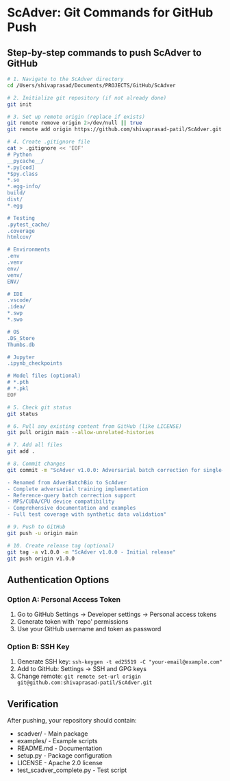 # ScAdver: Git Commands for GitHub Push

## Step-by-step commands to push ScAdver to GitHub

```bash
# 1. Navigate to the ScAdver directory
cd /Users/shivaprasad/Documents/PROJECTS/GitHub/ScAdver

# 2. Initialize git repository (if not already done)
git init

# 3. Set up remote origin (replace if exists)
git remote remove origin 2>/dev/null || true
git remote add origin https://github.com/shivaprasad-patil/ScAdver.git

# 4. Create .gitignore file
cat > .gitignore << 'EOF'
# Python
__pycache__/
*.py[cod]
*$py.class
*.so
*.egg-info/
build/
dist/
*.egg

# Testing
.pytest_cache/
.coverage
htmlcov/

# Environments
.env
.venv
env/
venv/
ENV/

# IDE
.vscode/
.idea/
*.swp
*.swo

# OS
.DS_Store
Thumbs.db

# Jupyter
.ipynb_checkpoints

# Model files (optional)
# *.pth
# *.pkl
EOF

# 5. Check git status
git status

# 6. Pull any existing content from GitHub (like LICENSE)
git pull origin main --allow-unrelated-histories

# 7. Add all files
git add .

# 8. Commit changes
git commit -m "ScAdver v1.0.0: Adversarial batch correction for single-cell data

- Renamed from AdverBatchBio to ScAdver
- Complete adversarial training implementation
- Reference-query batch correction support
- MPS/CUDA/CPU device compatibility
- Comprehensive documentation and examples
- Full test coverage with synthetic data validation"

# 9. Push to GitHub
git push -u origin main

# 10. Create release tag (optional)
git tag -a v1.0.0 -m "ScAdver v1.0.0 - Initial release"
git push origin v1.0.0
```

## Authentication Options

### Option A: Personal Access Token
1. Go to GitHub Settings → Developer settings → Personal access tokens
2. Generate token with 'repo' permissions
3. Use your GitHub username and token as password

### Option B: SSH Key
1. Generate SSH key: `ssh-keygen -t ed25519 -C "your-email@example.com"`
2. Add to GitHub: Settings → SSH and GPG keys
3. Change remote: `git remote set-url origin git@github.com:shivaprasad-patil/ScAdver.git`

## Verification
After pushing, your repository should contain:
- scadver/ - Main package
- examples/ - Example scripts  
- README.md - Documentation
- setup.py - Package configuration
- LICENSE - Apache 2.0 license
- test_scadver_complete.py - Test script
